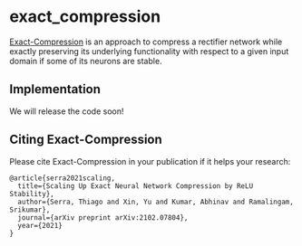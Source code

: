 # exact_compression
[Exact-Compression](https://arxiv.org/pdf/2102.07804.pdf) is an approach to compress a rectifier network while exactly preserving its underlying functionality with respect to a given input domain if some of its neurons are stable.

## Implementation
We will release the code soon!

## Citing Exact-Compression
Please cite Exact-Compression in your publication if it helps your research:

```
@article{serra2021scaling,
  title={Scaling Up Exact Neural Network Compression by ReLU Stability},
  author={Serra, Thiago and Xin, Yu and Kumar, Abhinav and Ramalingam, Srikumar},
  journal={arXiv preprint arXiv:2102.07804},
  year={2021}
}
```
